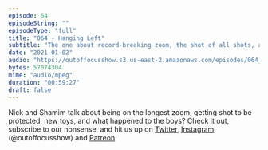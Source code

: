 ```yaml
---
episode: 64
episodeString: ""
episodeType: "full"
title: "064 - Hanging Left"
subtitle: "The one about record-breaking zoom, the shot of all shots, and the boys downstairs." 
date: "2021-01-02"
audio: "https://outoffocusshow.s3.us-east-2.amazonaws.com/episodes/064_Hanging-Left.mp3"
bytes: 57074304
mime: "audio/mpeg"
duration: "00:59:27"
draft: false
---
```


Nick and Shamim talk about being on the longest zoom, getting shot to be protected, new toys, and what happened to the boys? 
Check it out, subscribe to our nonsense, and hit us up on [Twitter][twit], [Instagram][insta] (\@outoffocusshow) and [Patreon][patreon].

[twit]: https://twitter.com/outoffocusshow
[insta]: https://instagram.com/outoffocusshow
[patreon]: https://www.patreon.com/outoffocusshow
